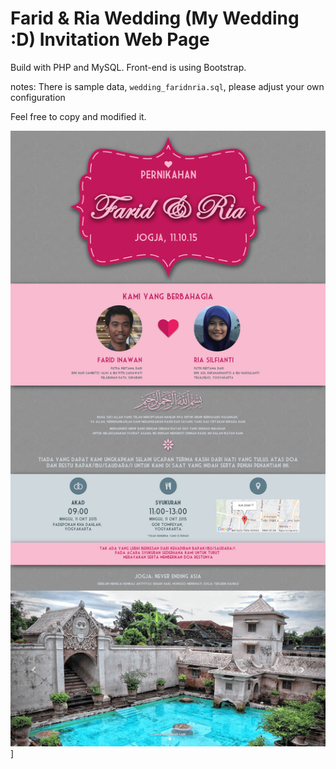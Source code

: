 # Farid & Ria Wedding (My Wedding :D) Invitation Web Page

Build with PHP and MySQL.
Front-end is using Bootstrap.

notes: There is sample data, `wedding_faridnria.sql`, please adjust your own configuration

Feel free to copy and modified it.

![Alt text](/screenshot/screencapture-faridnria-wedding-dev-1477630293646.png?raw=true "Screenshot")]
